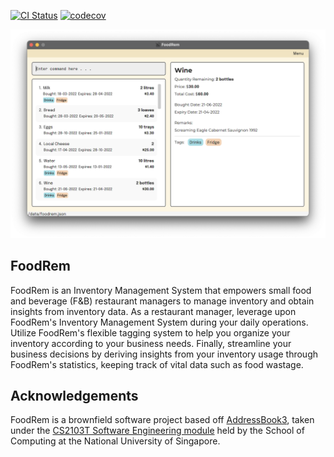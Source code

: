 [![CI Status](https://github.com/AY2223S1-CS2103T-W16-2/tp/workflows/Java%20CI/badge.svg)](https://github.com/AY2223S1-CS2103T-W16-2/tp/actions)
[![codecov](https://codecov.io/gh/AY2223S1-CS2103T-W16-2/tp/branch/master/graph/badge.svg)](https://codecov.io/gh/AY2223S1-CS2103T-W16-2/tp)

![Ui](docs/images/Ui.png)

## FoodRem

<!-- TODO: Check that this matches {{ site.data.foodrem.about.summary }} -->
FoodRem is an Inventory Management System that empowers small food and beverage (F&B) restaurant managers to manage inventory and obtain insights from inventory data. As a restaurant manager, leverage upon FoodRem's Inventory Management System during your daily operations. Utilize FoodRem's flexible tagging system to help you organize your inventory according to your business needs. Finally, streamline your business decisions by deriving insights from your inventory usage through FoodRem's statistics, keeping track of vital data such as food wastage.

## Acknowledgements

<!-- TODO: Check that this matches {{ site.data.foodrem.acknowledgements }} -->
FoodRem is a brownfield software project based off [AddressBook3](https://se-education.org/addressbook-level3/), taken under the [CS2103T Software Engineering module](https://nus-cs2103-ay2223s1.github.io/website/index.html) held by the School of Computing at the National University of Singapore.
